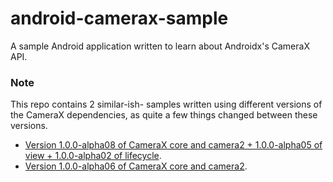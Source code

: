 # android-camerax-sample
A sample Android application written to learn about Androidx's CameraX API.

### Note
This repo contains 2 similar-ish- samples written using different versions of the CameraX dependencies, as quite a few things changed between these versions.
- [Version 1.0.0-alpha08 of CameraX core and camera2 + 1.0.0-alpha05 of view + 1.0.0-alpha02 of lifecycle](https://github.com/husaynhakeem/android-camerax-sample/tree/camerax-1.0.0-alpha08).
- [Version 1.0.0-alpha06 of CameraX core and camera2](https://github.com/husaynhakeem/android-camerax-sample/tree/camerax-1.0.0-alpha06).
